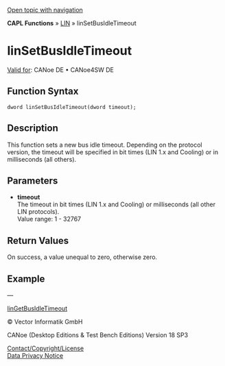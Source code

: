 [Open topic with navigation](../../../../../CANoeDEFamily.htm#Topics/CAPLFunctions/LIN/Functions/CAPLfunctionLINSetBusIdleTimeout.md)

**CAPL Functions** » [LIN](../CAPLfunctionsLINOverview.md) » linSetBusIdleTimeout

# linSetBusIdleTimeout

[Valid for](../../../Shared/FeatureAvailability.md): CANoe DE • CANoe4SW DE

## Function Syntax

```
dword linSetBusIdleTimeout(dword timeout);
```

## Description

This function sets a new bus idle timeout. Depending on the protocol version, the timeout will be specified in bit times (LIN 1.x and Cooling) or in milliseconds (all others).

## Parameters

- **timeout**  
  The timeout in bit times (LIN 1.x and Cooling) or milliseconds (all other LIN protocols).  
  Value range: 1 - 32767

## Return Values

On success, a value unequal to zero, otherwise zero.

## Example

—

[linGetBusIdleTimeout](CAPLfunctionLINGetBusIdleTimeout.md)

© Vector Informatik GmbH

CANoe (Desktop Editions & Test Bench Editions) Version 18 SP3

[Contact/Copyright/License](../../../Shared/ContactCopyrightLicense.md)  
[Data Privacy Notice](https://www.vector.com/int/en/company/get-info/privacy-policy/)
